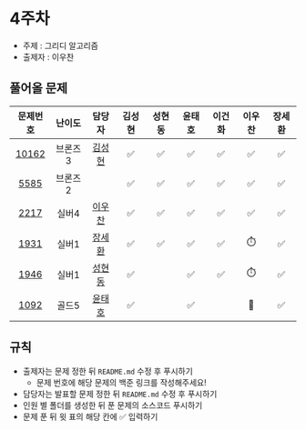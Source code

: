 # 4주차

- 주제 : 그리디 알고리즘
- 출제자 : 이우찬

## 풀어올 문제

|                    문제번호                    | 난이도  |                        담당자                        | 김성현 | 성현동 | 윤태호 | 이건화 | 이우찬 | 장세환 |
| :--------------------------------------------: | :-----: | :--------------------------------------------------: | :----: | :----: | :----: | :----: | :----: | :----: |
| [10162](https://www.acmicpc.net/problem/10162) | 브론즈3 | <a href="https://github.com/sunghyun1356">김성현</a> |   ✅   |    ✅    |   ✅   |   ✅   |   ✅   |   ✅   |
|  [5585](https://www.acmicpc.net/problem/5585)  | 브론즈2 |                                                      |   ✅   |    ✅    |   ✅   |   ✅   |   ✅   |   ✅   |
|  [2217](https://www.acmicpc.net/problem/2217)  |  실버4  |  <a href="https://github.com/wchan0409">이우찬</a>   |   ✅   |   ✅     |   ✅   |   ✅   |   ✅   |   ✅   |
|  [1931](https://www.acmicpc.net/problem/1931)  |  실버1  | <a href="https://github.com/SehwanChang">장세환</a>  |   ✅   |     ✅   |   ✅   |   ✅   |   ⏱️   |   ✅   |
|  [1946](https://www.acmicpc.net/problem/1946)  |  실버1  |  <a href="https://github.com/hyundongSung">성현동</a>                                                     |   ✅   |        |   ✅   |   ✅   |   ⏱️   |   ✅   |
|  [1092](https://www.acmicpc.net/problem/1092)  |  골드5  |  <a href="https://github.com/taeho0888">윤태호</a>   |   ✅   |        |   ✅   |        |   🚫   |   ✅   |

<!-- 표 입력할 때 아래 거 참고!
[문제번호](https://www.acmicpc.net/problem/문제번호)
<a href="https://github.com/taeho0888">윤태호</a>
<a href="https://github.com/sunghyun1356">김성현</a>
<a href="https://github.com/hyundongSung">성현동</a>
<a href="https://github.com/wchan0409">이우찬</a>
<a href="https://github.com/SehwanChang">장세환</a>
<a href="https://github.com/Gunhot">이건화</a> -->

## 규칙

- 출제자는 문제 정한 뒤 `README.md` 수정 후 푸시하기
  - 문제 번호에 해당 문제의 백준 링크를 작성해주세요!
- 담당자는 발표할 문제 정한 뒤 `README.md` 수정 후 푸시하기
- 인원 별 폴더를 생성한 뒤 푼 문제의 소스코드 푸시하기
- 문제 푼 뒤 윗 표의 해당 칸에 ✅ 입력하기
